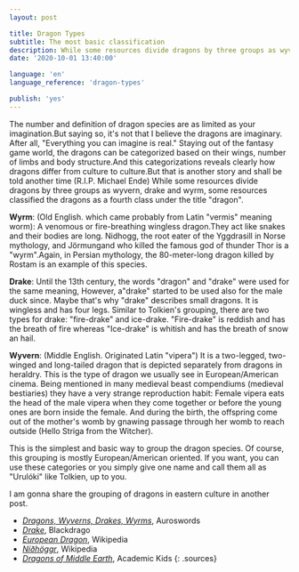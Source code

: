 ```yaml
---
layout: post

title: Dragon Types
subtitle: The most basic classification
description: While some resources divide dragons by three groups as wyvern, drake and wyrm, some resources classified the dragons as a fourth class under the title "dragon".
date: '2020-10-01 13:40:00'

language: 'en'
language_reference: 'dragon-types'

publish: 'yes'
---
```


The number and definition of dragon species are as limited as your imagination.But saying so, it's not that I believe the dragons are imaginary. After all, "Everything you can imagine is real."
Staying out of the fantasy game world, the dragons can be categorized based on their wings, number of limbs and body structure.And this categorizations reveals clearly how dragons differ from culture to culture.But that is another story and shall be told another time (R.I.P. Michael Ende)
While some resources divide dragons by three groups as wyvern, drake and wyrm, some resources classified the dragons as a fourth class under the title "dragon".

**Wyrm**: (Old English. which came probably from Latin "vermis" meaning worm): A venomous or fire-breathing wingless dragon.They act like snakes and their bodies are long. Nidhogg, the root eater of the Yggdrasill in Norse mythology, and Jörmungand who killed the famous god of thunder Thor is a "wyrm".Again, in Persian mythology, the 80-meter-long dragon killed by Rostam is an example of this species.

**Drake**: Until the 13th century, the words "dragon" and "drake" were used for the same meaning, However, a"drake" started to be used also for the male duck since. Maybe that's why "drake" describes small dragons. It is wingless and has four legs. Similar to Tolkien's grouping, there are two types for drake: "fire-drake" and ice-drake. "Fire-drake" is reddish and has the breath of fire whereas "Ice-drake" is whitish and has the breath of snow an hail.

**Wyvern**: (Middle English. Originated Latin "vipera") It is a two-legged, two-winged and long-tailed dragon that is depicted separately from dragons in heraldry. This is the type of dragon we usually see in European/American cinema. Being mentioned in many medieval beast compendiums (medieval bestiaries) they have a very strange reproduction habit: Female vipera eats the head of the male vipera when they come together or before the young ones are born inside the female. And during the birth, the offspring come out of the mother's womb by gnawing passage through her womb to reach outside (Hello Striga from the Witcher).

This is the simplest and basic way to group the dragon species. Of course, this grouping is mostly European/American oriented. If you want, you can use these categories or you simply give one name and call them all as "Urulóki" like Tolkien, up to you.

I am gonna share the grouping of dragons in eastern culture in another post.


+ *[Dragons, Wyverns, Drakes, Wyrms](https://auroswords.com/2017/04/14/dragons-wyverns-drakes-wyrms/)*, Auroswords
+ *[Drake](https://www.blackdrago.com/types/drake.htm)*, Blackdrago
+ *[European Dragon](https://en.wikipedia.org/wiki/European_dragon)*, Wikipedia
+ *[Níðhöggr](https://en.wikipedia.org/wiki/N%C3%AD%C3%B0h%C3%B6ggr)*, Wikipedia
+ *[Dragons of Middle Earth](http://academickids.com/encyclopedia/index.php/Dragons_%28Middle-earth%29)*, Academic Kids
{: .sources}
